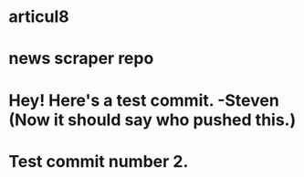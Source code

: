 # articul8
 # news scraper repo

 # Hey! Here's a test commit. -Steven (Now it should say who pushed this.)
 # Test commit number 2.